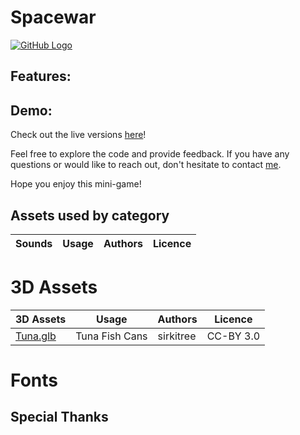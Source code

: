 # Spacewar
[![GitHub Logo](git/git21x9Runrun.png)](https://www.mistermeo.com/game)



## Features:


## Demo:
Check out the live versions [here](https://www.mistermeo.com/spacewar)!

Feel free to explore the code and provide feedback. If you have any questions or would like to reach out, don't hesitate to contact [me](mailto:gregory.colmont@gmail.com).

Hope you enjoy this mini-game!

## Assets used by category
| Sounds | Usage | Authors | Licence |
|----------|----------|----------|----------|

# 3D Assets
| 3D Assets | Usage | Authors | Licence |
|----------|----------|----------|----------|
| [Tuna.glb](https://poly.pizza/m/eNrhHG7iOah) | Tuna Fish Cans | sirkitree | CC-BY 3.0 |
 # Fonts

## Special Thanks